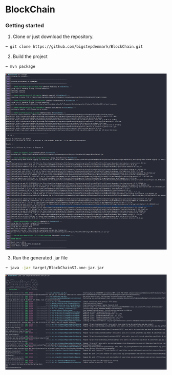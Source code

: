 # BlockChain

### Getting started

1. Clone or just download the repository.
```bash
➜ git clone https://github.com/bigstepdenmark/BlockChain.git
```

2. Build the project
```bash
➜ mvn package
```
<img src="images/1.png">

3. Run the generated .jar file
```bash
➜ java -jar target/BlockChainSI.one-jar.jar
```
<img src="images/2.png">